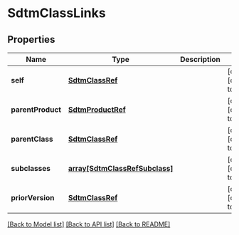 # SdtmClassLinks

## Properties
Name | Type | Description | Notes
------------ | ------------- | ------------- | -------------
**self** | [**SdtmClassRef**](SdtmClassRef.md) |  | [optional] [default to null]
**parentProduct** | [**SdtmProductRef**](SdtmProductRef.md) |  | [optional] [default to null]
**parentClass** | [**SdtmClassRef**](SdtmClassRef.md) |  | [optional] [default to null]
**subclasses** | [**array[SdtmClassRefSubclass]**](SdtmClassRefSubclass.md) |  | [optional] [default to null]
**priorVersion** | [**SdtmClassRef**](SdtmClassRef.md) |  | [optional] [default to null]

[[Back to Model list]](../README.md#documentation-for-models) [[Back to API list]](../README.md#documentation-for-api-endpoints) [[Back to README]](../README.md)


